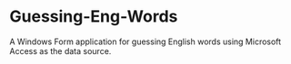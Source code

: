 # Guessing-Eng-Words
A Windows Form application for guessing English words using Microsoft Access as the data source.
